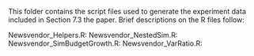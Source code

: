 This folder contains the script files used to generate the experiment data included in Section 7.3 the paper. Brief descriptions on the R files follow:

Newsvendor_Helpers.R:
Newsvendor_NestedSim.R:
Newsvendor_SimBudgetGrowth.R:
Newsvendor_VarRatio.R:
